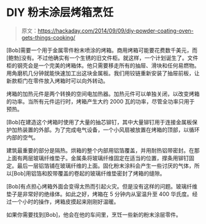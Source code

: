 # DIY 粉末涂层烤箱烹饪

> 原文：<https://hackaday.com/2014/09/09/diy-powder-coating-oven-gets-things-cooking/>

[Bob]需要一个用于金属零件粉末喷涂的烤箱。商用烤箱可能要花费数千美元，而[鲍勃]没有。不过他确实有一个生锈的旧文件柜。就这样，一个计划诞生了。文件柜的钢壳会是一个完美的烤箱体。他只需要移走所有的抽屉、滑块和任何易燃物。用角磨机几分钟就能快速加工出这块金属板。我们用铰链重新安装了抽屉前板，让新款柜门在零件放入烤箱时可以向外转动。

烤箱的加热元件是两个转换的空间电加热器。加热元件可以单独关闭，以改变烤箱的功率。当所有元件运行时，烤箱产生大约 2000 瓦的功率，尽管全功率只用于预热。

[Bob]在建造这个烤箱时使用了大量的抽芯铆钉，其中大量铆钉用于连接金属板保护加热装置的外部。为了完成电气设备，一个小风扇被放置在烤箱的顶部，以循环内部的空气。

建筑最重要的部分是隔热。烘箱的整个内部用铝箔覆盖，并用耐热铝带密封。在那上面有两层玻璃纤维垫子。金属条将玻璃纤维固定在适当的位置，撑条用铆钉固定。最后一层铝箔铺在玻璃纤维的上面。固化粉末涂料会产生一些讨厌的气体，所以[Bob]用铝箔和胶带覆盖的卷起的玻璃纤维垫密封了烤箱的缝隙。

[Bob]有点担心烤箱外面会变得太热而引起火灾。但是没有这样的问题。玻璃纤维垫子是非常好的绝缘体。如此之好，烤箱在 5 分钟内从室温升至 400 华氏度。经过一个小时的操作，烤箱皮摸起来刚刚好温暖。

如果你需要找到[Bob]，他会在他的车间里，烹饪一些新的粉末涂层零件。
